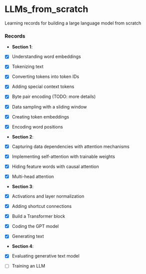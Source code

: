 # LLMs_from_scratch
Learning records for building a large language model from scratch

### Records

 - **Section 1**:

- [x] Understanding word embeddings

- [x] Tokenizing text

- [x] Converting tokens into token IDs

- [x] Adding special context tokens

- [x] Byte pair encoding (TODO: more details)

- [x] Data sampling with a sliding window

- [x] Creating token embeddings

- [x] Encoding word positions

 - **Section 2**:

- [x] Capturing data dependencies with attention mechanisms

- [x] Implementing self-attention with trainable weights

- [x] Hiding feature words with causal attention

- [x] Multi-head attention

 - **Section 3**:

- [x] Activations and layer normalization

- [x] Adding shortcut connections

- [x] Build a Transformer block

- [x] Coding the GPT model

- [x] Generating text

 - **Section 4**:

- [x] Evaluating generative text model

- [ ] Training an LLM

